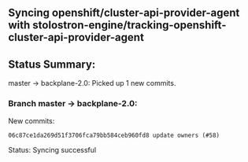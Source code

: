 ## Syncing openshift/cluster-api-provider-agent with stolostron-engine/tracking-openshift-cluster-api-provider-agent

## Status Summary:

master -> backplane-2.0: Picked up 1 new commits.  

### Branch master -> backplane-2.0:

New commits:

```
06c87ce1da269d51f3706fca79bb584ceb960fd8 update owners (#58)
```

Status: Syncing successful
